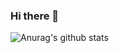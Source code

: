 ### Hi there 👋
![Anurag's github stats](https://github-readme-stats.vercel.app/api?username=felipeg17)
